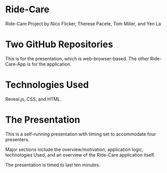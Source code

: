 # Ride-Care
Ride-Care Project by Nico Flicker, Therese Pacete, Tom Miller, and Yen La

# Two GitHub Repositories
This is for the presentation, which is web-browser-based. The other Ride-Care-App is for the application.

# Technologies Used
Reveal.js, CSS, and HTML.

# The Presentation 
This is a self-running presentation with timing set to accommodate four presenters.

Major sections include the overview/motivation, application logic, technologies Used, and an overview of the Ride-Care application itself.

The presentation is timed to last ten minutes.